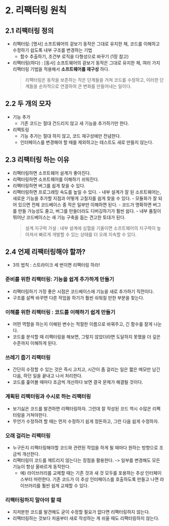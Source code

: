 # 2. 리팩터링 원칙

## 2.1 리팩터링 정의

- 리팩터링: [명사] 소프트웨어의 겉보기 동작은 그대로 유지한 채, 코드를 이해하고 수정하기 쉽도록 내부 구조를 변경하는 기법
  - 함수 추출하기, 조건부 로직을 다형성으로 바꾸기 (1장 참고)
- 리팩터링(하다) : [동사] 소프트웨어의 겉보기 동작은 그대로 유지한 채, 여러 가지 리팩터링 기법을 적용해서 **소프트웨어를 재구성** 하다.
  > 리팩터링은 동작을 보존하는 작은 단계들을 거쳐 코드를 수정하고, 이러한 단계들을 순차적으로 연결하여 큰 변화를 만들어내는 일이다.

## 2.2 두 개의 모자

- 기능 추가
  - 기존 코드는 절대 건드리지 않고 새 기능을 추가하기만 한다.
- 리팩토링
  - 기능 추가는 절대 하지 않고, 코드 재구성에만 전념한다.
  - 인터페이스를 변경해야 할 때를 제외하고는 테스트도 새로 만들지 않는다.

## 2.3 리팩터링 하는 이유

- 리팩터링하면 소프트웨어 설계가 좋아진다.
- 리팩터링하면 소프트웨어를 이해하기 쉬워진다.
- 리팩터링하면 버그를 쉽게 찾을 수 있다.
- 리팩터링하면 프로그래밍 속도를 높일 수 있다. - 내부 설계가 잘 된 소프트웨어는, 새로운 기능을 추가할 지점과 어떻게 고칠지를 쉽게 찾을 수 있다. - 모듈화가 잘 되어 있으면 전체 코드베이스 중 작은 일부만 이해하면 된다. - 코드가 명확하면 버그를 만들 가능성도 줄고, 버그를 만들더라도 디버깅하기가 훨씬 쉽다. - 내부 품질이 뛰어난 코드베이스는 새 기능 구축을 돕는 견고한 토대가 된다.
  > 설계 지구력 가설 : 내부 설계에 심혈을 기울이면 소프트웨어의 지구력이 높아져서 빠르게 개발할 수 있는 상태를 더 오래 지속할 수 있다.

## 2.4 언제 리팩터링해야 할까?

- 3의 법칙 : 스트라이크 세 번이면 리팩터링 하라!

### 준비를 위한 리팩터링: 기능을 쉽게 추가하게 만들기

- 리팩터링하기 가장 좋은 시점은 코드베이스에 기능을 새로 추가하기 직전이다.
- 구조를 살짝 바꾸면 다른 작업을 하기가 훨씬 쉬워질 만한 부분을 찾는다.

### 이해를 위한 리팩터링 : 코드를 이해하기 쉽게 만들기

- 어떤 역할을 하는지 이해된 변수는 적절한 이름으로 바꿔주고, 긴 함수를 잘게 나눈다.
- 코드를 분석할 때 리팩터링을 해보면, 그렇지 않았더라면 도달하지 못했을 더 깊은 수준까지 이해하게 된다.

### 쓰레기 줍기 리팩터링

- 간단히 수정할 수 있는 것은 즉시 고치고, 시간이 좀 걸리는 일은 짧은 메모만 남긴 다음, 하던 일을 끝내고 나서 처리한다.
- 코드를 훑어볼 때마다 조금씩 개선하다 보면 결국 문제가 해결될 것이다.

### 계획된 리팩터링과 수시로 하는 리팩터링

- 보기싫은 코드를 발견하면 리팩터링하자. 그런데 잘 작성된 코드 역시 수많은 리팩터링을 거쳐야한다.
- 무언가 수정하려 할 때는 먼저 수정하기 쉽게 정돈하고, 그런 다음 쉽게 수정하자.

### 오래 걸리는 리팩터링

- 누구든지 리팩터링해야할 코드와 관련된 작업을 하게 될 때마다 원하는 방향으로 조금씩 개선한다.
- 리팩터링이 코드를 깨트리지 않는다는 장점을 활용한다. -> 일부를 변경해도 모든 기능이 항상 올바르게 동작한다.
  - 예) 라이브러리를 교체할 때는 기존 것과 새 것 모두를 포용하는 추상 인터페이스부터 마련한다. 기존 코드가 이 추상 인터페이스를 호출하도록 만들고 나면 라이브러리를 훨씬 쉽게 교체할 수 있다.

### 리팩터링하지 말아야 할 때

- 지저분한 코드를 발견해도 굳이 수정할 필요가 없다면 리팩터링하지 않는다.
- 리팩터링하는 것보다 처음부터 새로 작성하는 게 쉬울 때도 리팩터링하지 않는다.

